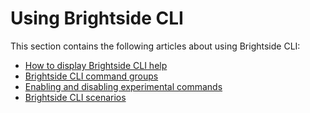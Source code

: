 # Using Brightside CLI

This section contains the following articles about using Brightside CLI:

* [How to display Brightside CLI help](how-to-display-brightside-cli-help.md)
* [Brightside CLI command groups](brightside-cli-command-groups.md)
* [Enabling and disabling experimental commands](enabling-and-disabling-experimental-commands.md)
* [Brightside CLI scenarios](brightside-cli-scenarios.md)

